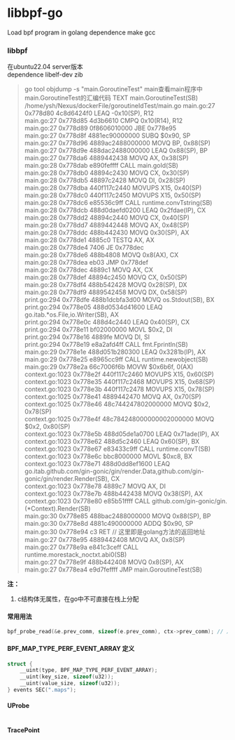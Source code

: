 # libbpf-go
Load bpf program in golang
dependence make gcc

### libbpf 
在ubuntu22.04 server版本  
dependence libelf-dev zib

> go tool objdump -s "main.GoroutineTest" main查看main程序中main.GoroutineTest的汇编代码
> TEXT main.GoroutineTest(SB) /home/ysh/Nexus/dockerFile/goroutineIdTest/main.go
main.go:27            0x778d80                4c8d6424f0                      LEAQ -0x10(SP), R12                                                                                     
main.go:27            0x778d85                4d3b6610                        CMPQ 0x10(R14), R12                                                                                     
main.go:27            0x778d89                0f8606010000                    JBE 0x778e95                                                                                            
main.go:27            0x778d8f                4881ec90000000                  SUBQ $0x90, SP                                                                                          
main.go:27            0x778d96                4889ac2488000000                MOVQ BP, 0x88(SP)                                                                                       
main.go:27            0x778d9e                488dac2488000000                LEAQ 0x88(SP), BP                                                                                       
main.go:27            0x778da6                4889442438                      MOVQ AX, 0x38(SP)                                                                                       
main.go:28            0x778dab                e890feffff                      CALL main.goId(SB)                                                                                      
main.go:28            0x778db0                48894c2430                      MOVQ CX, 0x30(SP)                                                                                       
main.go:28            0x778db5                48897c2428                      MOVQ DI, 0x28(SP)                                                                                       
main.go:28            0x778dba                440f117c2440                    MOVUPS X15, 0x40(SP)                                                                                    
main.go:28            0x778dc0                440f117c2450                    MOVUPS X15, 0x50(SP)                                                                                    
main.go:28            0x778dc6                e85536c9ff                      CALL runtime.convTstring(SB)                                                                            
main.go:28            0x778dcb                488d0daefd0200                  LEAQ 0x2fdae(IP), CX                                                                                    
main.go:28            0x778dd2                48894c2440                      MOVQ CX, 0x40(SP)                                                                                       
main.go:28            0x778dd7                4889442448                      MOVQ AX, 0x48(SP)                                                                                       
main.go:28            0x778ddc                488b442430                      MOVQ 0x30(SP), AX                                                                                       
main.go:28            0x778de1                4885c0                          TESTQ AX, AX                                                                                            
main.go:28            0x778de4                7406                            JE 0x778dec                                                                                             
main.go:28            0x778de6                488b4808                        MOVQ 0x8(AX), CX                                                                                        
main.go:28            0x778dea                eb03                            JMP 0x778def                                                                                            
main.go:28            0x778dec                4889c1                          MOVQ AX, CX                                                                                             
main.go:28            0x778def                48894c2450                      MOVQ CX, 0x50(SP)                                                                                       
main.go:28            0x778df4                488b542428                      MOVQ 0x28(SP), DX                                                                                       
main.go:28            0x778df9                4889542458                      MOVQ DX, 0x58(SP)                                                                                       
print.go:294          0x778dfe                488b1dcbfa3d00                  MOVQ os.Stdout(SB), BX                                                                                  
print.go:294          0x778e05                488d0534d41600                  LEAQ go.itab.*os.File,io.Writer(SB), AX                                                                 
print.go:294          0x778e0c                488d4c2440                      LEAQ 0x40(SP), CX                                                                                       
print.go:294          0x778e11                bf02000000                      MOVL $0x2, DI                                                                                           
print.go:294          0x778e16                4889fe                          MOVQ DI, SI                                                                                             
print.go:294          0x778e19                e8a2afd4ff                      CALL fmt.Fprintln(SB)                                                                                   
main.go:29            0x778e1e                488d051b280300                  LEAQ 0x3281b(IP), AX                                                                                    
main.go:29            0x778e25                e8965cc9ff                      CALL runtime.newobject(SB)                                                                              
main.go:29            0x778e2a                66c7006f6b                      MOVW $0x6b6f, 0(AX)                                                                                     
context.go:1023       0x778e2f                440f117c2460                    MOVUPS X15, 0x60(SP)                                                                                    
context.go:1023       0x778e35                440f117c2468                    MOVUPS X15, 0x68(SP)                                                                                    
context.go:1023       0x778e3b                440f117c2478                    MOVUPS X15, 0x78(SP)                                                                                    
context.go:1025       0x778e41                4889442470                      MOVQ AX, 0x70(SP)                                                                                       
context.go:1025       0x778e46                48c744247802000000              MOVQ $0x2, 0x78(SP)                                                                                     
context.go:1025       0x778e4f                48c784248000000002000000        MOVQ $0x2, 0x80(SP)                                                                                     
context.go:1023       0x778e5b                488d05de1a0700                  LEAQ 0x71ade(IP), AX                                                                                    
context.go:1023       0x778e62                488d5c2460                      LEAQ 0x60(SP), BX                                                                                       
context.go:1023       0x778e67                e83433c9ff                      CALL runtime.convT(SB)                                                                                  
context.go:1023       0x778e6c                bbc8000000                      MOVL $0xc8, BX                                                                                          
context.go:1023       0x778e71                488d0dd8ef1600                  LEAQ go.itab.github.com/gin-gonic/gin/render.Data,github.com/gin-gonic/gin/render.Render(SB), CX        
context.go:1023       0x778e78                4889c7                          MOVQ AX, DI                                                                                             
context.go:1023       0x778e7b                488b442438                      MOVQ 0x38(SP), AX                                                                                       
context.go:1023       0x778e80                e85b51ffff                      CALL github.com/gin-gonic/gin.(*Context).Render(SB)                                                     
main.go:30            0x778e85                488bac2488000000                MOVQ 0x88(SP), BP                                                                                       
main.go:30            0x778e8d                4881c490000000                  ADDQ $0x90, SP                                                                                          
main.go:30            0x778e94                c3                              RET      // 这里即是golang方法的返回地址                                                                                          
main.go:27            0x778e95                4889442408                      MOVQ AX, 0x8(SP)                                                                                        
main.go:27            0x778e9a                e841c3ceff                      CALL runtime.morestack_noctxt.abi0(SB)                                                                  
main.go:27            0x778e9f                488b442408                      MOVQ 0x8(SP), AX                                                                                        
main.go:27            0x778ea4                e9d7feffff                      JMP main.GoroutineTest(SB)


**注：**
1. c结构体无属性，在go中不可直接在栈上分配

#### 常用用法
```c
bpf_probe_read(&e.prev_comm, sizeof(e.prev_comm), ctx->prev_comm); // 从ctx->prev_comm读取指定长度的字符串到e.prev_comm
```
#### BPF_MAP_TYPE_PERF_EVENT_ARRAY 定义
```c
struct {
    __uint(type, BPF_MAP_TYPE_PERF_EVENT_ARRAY);
    __uint(key_size, sizeof(u32));
    __uint(value_size, sizeof(u32));
} events SEC(".maps");
```

#### UProbe
```c

```
#### TracePoint
```c

```